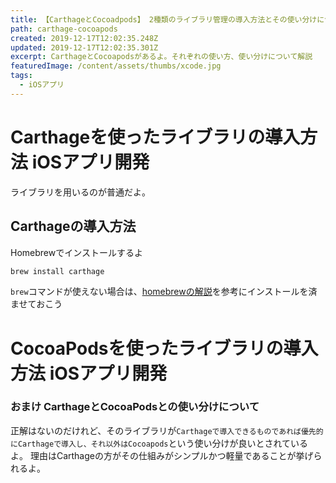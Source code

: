 ```yaml
---
title: 【CarthageとCocoadpods】 2種類のライブラリ管理の導入方法とその使い分けについて解説
path: carthage-cocoapods
created: 2019-12-17T12:02:35.248Z
updated: 2019-12-17T12:02:35.301Z
excerpt: CarthageとCocoapodsがあるよ。それぞれの使い方、使い分けについて解説
featuredImage: /content/assets/thumbs/xcode.jpg
tags:
  - iOSアプリ
---
```

# Carthageを使ったライブラリの導入方法 iOSアプリ開発
ライブラリを用いるのが普通だよ。
## Carthageの導入方法
Homebrewでインストールするよ
```bash
brew install carthage
```
`brew`コマンドが使えない場合は、[homebrewの解説](#)を参考にインストールを済ませておこう


# CocoaPodsを使ったライブラリの導入方法 iOSアプリ開発
### おまけ CarthageとCocoaPodsとの使い分けについて
正解はないのだけれど、そのライブラリが`Carthageで導入できるものであれば優先的にCarthageで導入し、それ以外はCocoapods`という使い分けが良いとされているよ。
理由はCarthageの方がその仕組みがシンプルかつ軽量であることが挙げられるよ。
